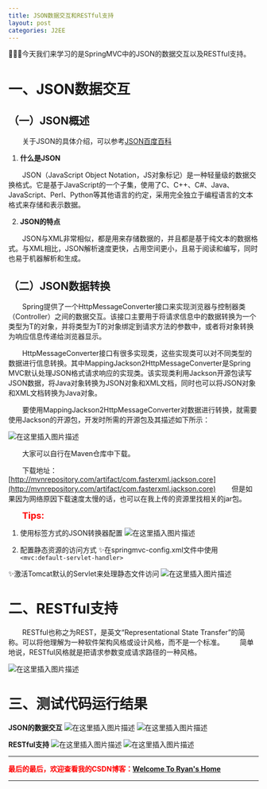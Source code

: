 ```yaml
---
title: JSON数据交互和RESTful支持
layout: post
categories: J2EE
---
```



🌹🌹🌹今天我们来学习的是SpringMVC中的JSON的数据交互以及RESTful支持。

# 一、JSON数据交互
## （一）JSON概述
&emsp;&emsp;关于JSON的具体介绍，可以参考[JSON百度百科](https://baike.baidu.com/item/JSON/2462549?fr=aladdin)

1. **什么是JSON**

&emsp;&emsp;JSON（JavaScript Object Notation，JS对象标记）是一种轻量级的数据交换格式。它是基于JavaScript的一个子集，使用了C、C++、C#、Java、JavaScript、Perl、Python等其他语言的约定，采用完全独立于编程语言的文本格式来存储和表示数据。

2. **JSON的特点**

&emsp;&emsp;JSON与XML非常相似，都是用来存储数据的，并且都是基于纯文本的数据格式。与XML相比，JSON解析速度更快，占用空间更小，且易于阅读和编写，同时也易于机器解析和生成。

## （二）JSON数据转换
&emsp;&emsp;Spring提供了一个HttpMessageConverter<T>接口来实现浏览器与控制器类（Controller）之间的数据交互。该接口主要用于将请求信息中的数据转换为一个类型为T的对象，并将类型为T的对象绑定到请求方法的参数中，或者将对象转换为响应信息传递给浏览器显示。

&emsp;&emsp;HttpMessageConverter<T>接口有很多实现类，这些实现类可以对不同类型的数据进行信息转换。其中MappingJackson2HttpMessageConverter是Spring MVC默认处理JSON格式请求响应的实现类。该实现类利用Jackson开源包读写JSON数据，将Java对象转换为JSON对象和XML文档，同时也可以将JSON对象和XML文档转换为Java对象。

&emsp;&emsp;要使用MappingJackson2HttpMessageConverter对数据进行转换，就需要使用Jackson的开源包，开发时所需的开源包及其描述如下所示：

![在这里插入图片描述](https://img-blog.csdnimg.cn/20200316130654386.png)

&emsp;&emsp;大家可以自行在Maven仓库中下载。

&emsp;&emsp;下载地址：[http://mvnrepository.com/artifact/com.fasterxml.jackson.core](http://mvnrepository.com/artifact/com.fasterxml.jackson.core)
&emsp;&emsp;但是如果因为网络原因下载速度太慢的话，也可以在我上传的资源里找相关的jar包。

&emsp;&emsp;**<font color = "red" size="4px">Tips:</font>**

1. 使用<bean>标签方式的JSON转换器配置
![在这里插入图片描述](https://img-blog.csdnimg.cn/20200316133404464.png?x-oss-process=image/watermark,type_ZmFuZ3poZW5naGVpdGk,shadow_10,text_aHR0cHM6Ly9ibG9nLmNzZG4ubmV0L3FxXzQxNDIyNDQ4,size_1,color_FFFFFF,t_70)

2. 配置静态资源的访问方式
✨在springmvc-config.xml文件中使用`<mvc:default-servlet-handler>`

✨激活Tomcat默认的Servlet来处理静态文件访问
![在这里插入图片描述](https://img-blog.csdnimg.cn/20200316133627327.png?x-oss-process=image/watermark,type_ZmFuZ3poZW5naGVpdGk,shadow_10,text_aHR0cHM6Ly9ibG9nLmNzZG4ubmV0L3FxXzQxNDIyNDQ4,size_1,color_FFFFFF,t_70)

# 二、RESTful支持

&emsp;&emsp;RESTful也称之为REST，是英文“Representational State Transfer”的简称。可以将他理解为一种软件架构风格或设计风格，而不是一个标准。
&emsp;&emsp;简单地说，RESTful风格就是把请求参数变成请求路径的一种风格。

![在这里插入图片描述](https://img-blog.csdnimg.cn/20200316134047220.png?x-oss-process=image/watermark,type_ZmFuZ3poZW5naGVpdGk,shadow_10,text_aHR0cHM6Ly9ibG9nLmNzZG4ubmV0L3FxXzQxNDIyNDQ4,size_1,color_FFFFFF,t_70)

# 三、测试代码运行结果
**JSON的数据交互**
![在这里插入图片描述](https://img-blog.csdnimg.cn/20200316142608485.png?x-oss-process=image/watermark,type_ZmFuZ3poZW5naGVpdGk,shadow_10,text_aHR0cHM6Ly9ibG9nLmNzZG4ubmV0L3FxXzQxNDIyNDQ4,size_1,color_FFFFFF,t_70)
![在这里插入图片描述](https://img-blog.csdnimg.cn/20200316142622819.png?x-oss-process=image/watermark,type_ZmFuZ3poZW5naGVpdGk,shadow_10,text_aHR0cHM6Ly9ibG9nLmNzZG4ubmV0L3FxXzQxNDIyNDQ4,size_1,color_FFFFFF,t_70)

**RESTful支持**
![在这里插入图片描述](https://img-blog.csdnimg.cn/20200316150119425.png?x-oss-process=image/watermark,type_ZmFuZ3poZW5naGVpdGk,shadow_10,text_aHR0cHM6Ly9ibG9nLmNzZG4ubmV0L3FxXzQxNDIyNDQ4,size_1,color_FFFFFF,t_70)
![在这里插入图片描述](https://img-blog.csdnimg.cn/2020031615024376.png?x-oss-process=image/watermark,type_ZmFuZ3poZW5naGVpdGk,shadow_10,text_aHR0cHM6Ly9ibG9nLmNzZG4ubmV0L3FxXzQxNDIyNDQ4,size_16,color_FFFFFF,t_70)


---
**<font color="red">最后的最后，欢迎查看我的CSDN博客：</font>[Welcome To Ryan's Home](https://blog.csdn.net/qq_41422448/article/details/104897041)**

---